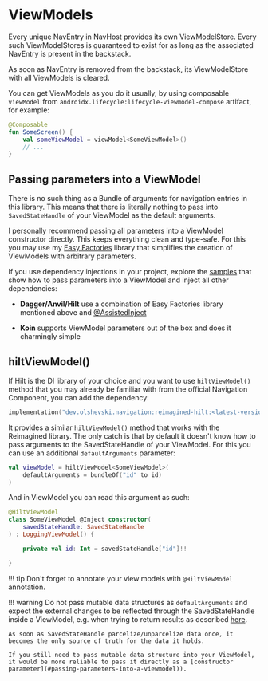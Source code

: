 # ViewModels

Every unique NavEntry in NavHost provides its own ViewModelStore. Every such ViewModelStores is guaranteed to exist for as long as the associated NavEntry is present in the backstack.

As soon as NavEntry is removed from the backstack, its ViewModelStore with all ViewModels is cleared.

You can get ViewModels as you do it usually, by using composable `viewModel` from `androidx.lifecycle:lifecycle-viewmodel-compose` artifact, for example:

```kotlin
@Composable
fun SomeScreen() {
    val someViewModel = viewModel<SomeViewModel>()
    // ...
}
```

## Passing parameters into a ViewModel

There is no such thing as a Bundle of arguments for navigation entries in this library. This means that there is literally nothing to pass into `SavedStateHandle` of your ViewModel as the default arguments.

I personally recommend passing all parameters into a ViewModel constructor directly. This keeps everything clean and type-safe. For this you may use my [Easy Factories](https://github.com/olshevski/viewmodel-easy-factories) library that simplifies the creation of ViewModels with arbitrary parameters.

If you use dependency injections in your project, explore the [samples](https://github.com/olshevski/compose-navigation-reimagined/tree/main/samples-di) that show how to pass parameters into a ViewModel and inject all other dependencies:

- **Dagger/Anvil/Hilt** use a combination of Easy Factories library mentioned above and [@AssistedInject](https://dagger.dev/dev-guide/assisted-injection)

- **Koin** supports ViewModel parameters out of the box and does it charmingly simple

## hiltViewModel()

If Hilt is the DI library of your choice and you want to use `hiltViewModel()` method that you may already be familiar with from the official Navigation Component, you can add the dependency:

```kotlin
implementation("dev.olshevski.navigation:reimagined-hilt:<latest-version>")
```

It provides a similar `hiltViewModel()` method that works with the Reimagined library. The only catch is that by default it doesn't know how to pass arguments to the SavedStateHandle of your ViewModel. For this you can use an additional `defaultArguments` parameter:

```kotlin
val viewModel = hiltViewModel<SomeViewModel>(
    defaultArguments = bundleOf("id" to id)
)
```

And in ViewModel you can read this argument as such:

```kotlin
@HiltViewModel
class SomeViewModel @Inject constructor(
    savedStateHandle: SavedStateHandle
) : LoggingViewModel() {

    private val id: Int = savedStateHandle["id"]!!

}
```

!!! tip
    Don't forget to annotate your view models with `@HiltViewModel` annotation.

!!! warning
    Do not pass mutable data structures as `defaultArguments` and expect the external changes to be reflected through the SavedStateHandle inside a ViewModel, e.g. when trying to return results as described [here](/compose-navigation-reimagined/return-results/).

    As soon as SavedStateHandle parcelize/unparcelize data once, it becomes the only source of truth for the data it holds.
    
    If you still need to pass mutable data structure into your ViewModel, it would be more reliable to pass it directly as a [constructor parameter](#passing-parameters-into-a-viewmodel)).